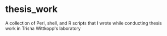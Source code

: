 # thesis_work
A collection of Perl, shell, and R scripts that I wrote while conducting thesis work in Trisha Wittkopp's laboratory
